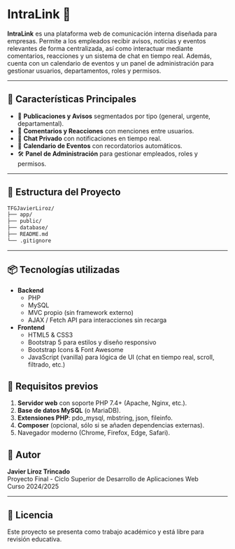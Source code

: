 # IntraLink 🚀

**IntraLink** es una plataforma web de comunicación interna diseñada para empresas. Permite a los empleados recibir avisos, noticias y eventos relevantes de forma centralizada, así como interactuar mediante comentarios, reacciones y un sistema de chat en tiempo real. Además, cuenta con un calendario de eventos y un panel de administración para gestionar usuarios, departamentos, roles y permisos.

---

## 📌 Características Principales

- 🔔 **Publicaciones y Avisos** segmentados por tipo (general, urgente, departamental).
- 💬 **Comentarios y Reacciones** con menciones entre usuarios.
- 📩 **Chat Privado** con notificaciones en tiempo real.
- 📅 **Calendario de Eventos** con recordatorios automáticos.
- 🛠️ **Panel de Administración** para gestionar empleados, roles y permisos.

---

## 📐 Estructura del Proyecto

```bash
TFGJavierLiroz/
├── app/           
├── public/         
├── database/          
├── README.md   
└── .gitignore
```

---

## 📦 Tecnologías utilizadas

- **Backend**
  - PHP
  - MySQL
  - MVC propio (sin framework externo)
  - AJAX / Fetch API para interacciones sin recarga
- **Frontend**
  - HTML5 & CSS3
  - Bootstrap 5 para estilos y diseño responsivo
  - Bootstrap Icons & Font Awesome
  - JavaScript (vanilla) para lógica de UI (chat en tiempo real, scroll, filtrado, etc.)

## 🔧 Requisitos previos

1. **Servidor web** con soporte PHP 7.4+ (Apache, Nginx, etc.).
2. **Base de datos MySQL** (o MariaDB).
3. **Extensiones PHP**: pdo_mysql, mbstring, json, fileinfo.
4. **Composer** (opcional, sólo si se añaden dependencias externas).
5. Navegador moderno (Chrome, Firefox, Edge, Safari).

## 👤 Autor

**Javier Liroz Trincado**  
Proyecto Final - Ciclo Superior de Desarrollo de Aplicaciones Web  
Curso 2024/2025

---

## 📄 Licencia

Este proyecto se presenta como trabajo académico y está libre para revisión educativa.
